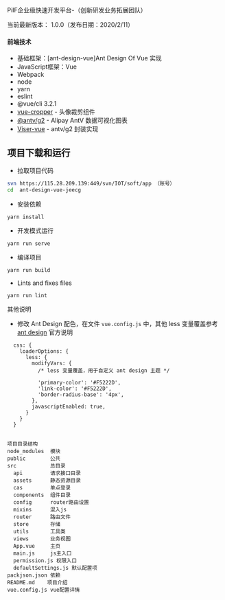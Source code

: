 PiIF企业级快速开发平台-（创新研发业务拓展团队）

当前最新版本： 1.0.0（发布日期：2020/2/11）



#### 前端技术
 
- 基础框架：[ant-design-vue]Ant Design Of Vue 实现
- JavaScript框架：Vue
- Webpack
- node
- yarn
- eslint
- @vue/cli 3.2.1
- [vue-cropper](https://github.com/xyxiao001/vue-cropper) - 头像裁剪组件
- [@antv/g2](https://antv.alipay.com/zh-cn/index.html) - Alipay AntV 数据可视化图表
- [Viser-vue](https://viserjs.github.io/docs.html#/viser/guide/installation)  - antv/g2 封装实现



项目下载和运行
----

- 拉取项目代码
```bash
svn https://115.28.209.139:449/svn/IOT/soft/app （账号）
cd  ant-design-vue-jeecg
```

- 安装依赖
```
yarn install
```

- 开发模式运行
```
yarn run serve
```

- 编译项目
```
yarn run build
```

- Lints and fixes files
```
yarn run lint
```



其他说明
- 修改 Ant Design 配色，在文件 `vue.config.js` 中，其他 less 变量覆盖参考 [ant design](https://ant.design/docs/react/customize-theme-cn) 官方说明
```ecmascript 6
  css: {
    loaderOptions: {
      less: {
        modifyVars: {
          /* less 变量覆盖，用于自定义 ant design 主题 */

          'primary-color': '#F5222D',
          'link-color': '#F5222D',
          'border-radius-base': '4px',
        },
        javascriptEnabled: true,
      }
    }
  }


项目目录结构
node_modules  模块
public        公共
src           总目录
  api         请求接口目录
  assets      静态资源目录
  cas         单点登录
  components  组件目录
  config      router路由设置
  mixins      混入js
  router      路由文件
  store       存储
  utils       工具类
  views       业务视图
  App.vue     主页
  main.js     js主入口
  permission.js 权限入口
  defaultSettings.js 默认配置项
packjson.json 依赖
README.md    项目介绍
vue.config.js vue配置详情
